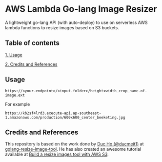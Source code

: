 # AWS Lambda Go-lang Image Resizer

A lightweight go-lang API (with auto-deploy) to use on serverless AWS lambda functions to resize images based on S3 buckets.

## Table of contents

[1. Usage](#usage)

[2. Credits and References](#credits-and-references)

## Usage

```
https://<your-endpoint>/<input-folder>/heightxwidth_crop_name-of-image.ext
```

For example

```
https://kb2sf4lrd3.execute-api.ap-southeast-1.amazonaws.com/production/600x600_center_beeketing.jpg
```

## Credits and References

This repository is based on the work done by [Duc Ho (@ducmeit1)](https://github.com/ducmeit1) at [golang-resize-image-tool](https://github.com/ducmeit1/golang-resize-image-tool). He has also created an awesome tutorial available at [Build a resize images tool with AWS S3](https://medium.com/@ducmeit/build-a-resize-images-tool-with-aws-s3-lambda-api-gateway-at-golang-7569c72c3e8a).
